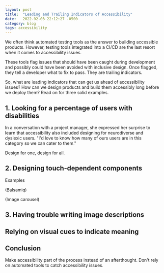 ```yaml
---
layout: post
title:  "Leading and Trailing Indicators of Accessibility"
date:   2022-02-03 22:12:27 -0500
category: blog
tags: accessibility
---
```


We often think automated testing tools as the answer to building accessible products. However, testing tools integrated into a CI/CD are the last resort when it comes to accessibility issues.

These tools flag issues that should have been caught during development and possibly could have been avoided with inclusive design. Once flagged, they tell a developer what to fix to pass. They are trailing indicators.

So, what are leading indicators that can get us ahead of accessibility issues? How can we design products and build them accessibly long before we deploy them? Read on for three solid examples.

## 1. Looking for a percentage of users with disabilities

In a conversation with a project manager, she expressed her surprise to learn that accessibility also included designing for neurodiverse and dyslexic users. "I'd love to know how many of ours users are in this category so we can cater to them."

Design for one, design for all.

## 2. Designing touch-dependent components

Examples

(Balsamiq)

(Image carousel)

## 3. Having trouble writing image descriptions

## Relying on visual cues to indicate meaning

## Conclusion

Make accessibility part of the process instead of an afterthought. Don't rely on automated tools to catch accessibility issues.
